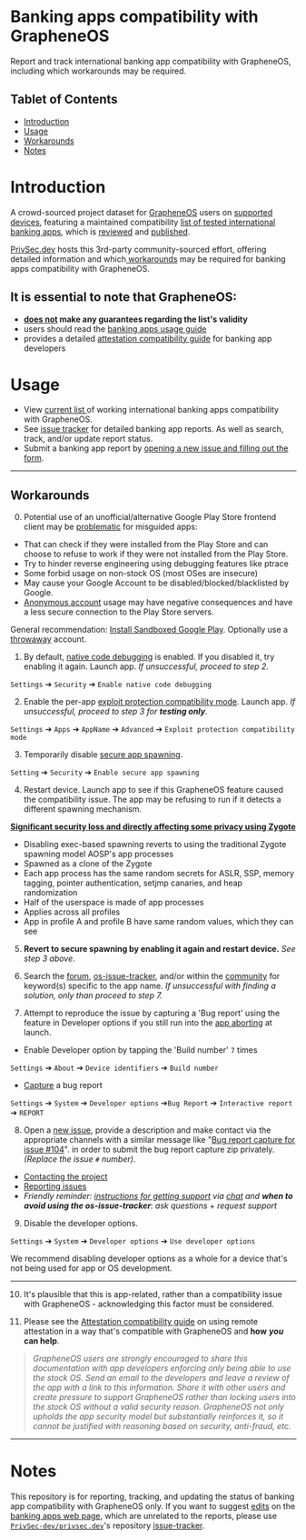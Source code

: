# Banking apps compatibility with GrapheneOS

Report and track international banking app compatibility with GrapheneOS, including which workarounds may be required.

## Tablet of Contents

- [Introduction](#introduction)
- [Usage](#usage)
- [Workarounds](#workarounds)
- [Notes](#notes)

# Introduction

A crowd-sourced project dataset for [GrapheneOS](https://grapheneos.org/) users on [supported devices](https://grapheneos.org/faq#supported-devices), featuring a maintained compatibility [list of tested international banking apps](https://privsec.dev/posts/android/banking-applications-compatibility-with-grapheneos/#international-banking-apps), which is [reviewed](https://github.com/PrivSec-dev/banking-apps-compat-report/issues?q=is%3Aissue+is%3Aclosed) and [published](https://privsec.dev/banking). 

[PrivSec.dev](https://privsec.dev) hosts this 3rd-party community-sourced effort, offering detailed information and which[ workarounds](https://akc3n.page/posts/banking-app-issues/) may be required for banking apps compatibility with GrapheneOS.

## It is essential to note that GrapheneOS:
- **[does not](https://grapheneos.org/usage#banking-apps:~:text=grapheneos%20does%20not%20make%20any%20guarantees%20regarding%20the%20list's%20validity.) make any guarantees regarding the list's validity**
- users should read the [banking apps usage guide](https://grapheneos.org/usage#banking-apps)
- provides a detailed [attestation compatibility guide](https://grapheneos.org/articles/attestation-compatibility-guide) for banking app developers
  
# Usage

- View [current list ](https://privsec.dev/posts/android/banking-applications-compatibility-with-grapheneos/#international-banking-apps)of working international banking apps compatibility with GrapheneOS.  
- See [issue tracker](https://github.com/PrivSec-dev/banking-apps-compat-report/issues) for detailed banking app reports. As well as search, track, and/or update report status.  
- Submit a banking app report by [opening a new issue and filling out the form](https://github.com/PrivSec-dev/banking-apps-compat-report/issues/new?assignees=&labels=app+report&projects=&template=app_report.yml&title=%5BReplace+this+with+the+name+of+your+banking+app%5D).

---

## Workarounds

0. Potential use of an unofficial/alternative Google Play Store frontend client may be [problematic](https://akc3n.page/posts/banking-app-issues/#auroraoss-is-problematic) for misguided apps:

- That can check if they were installed from the Play Store and can choose to refuse to work if they were not installed from the Play Store.
- Try to hinder reverse engineering using debugging features like ptrace
- Some forbid usage on non-stock OS (most OSes are insecure)
- May cause your Google Account to be disabled/blocked/blacklisted by Google.
- [Anonymous account](https://twitter.com/GrapheneOS/status/1661989816584511489) usage may have negative consequences and have a less secure connection to the Play Store servers.

General recommendation: [Install Sandboxed Google Play](https://grapheneos.org/usage#sandboxed-google-play).  Optionally use a [throwaway](https://twitter.com/search?q=throwaway%20(from%3Agrapheneos)&src=typed_query) account.

1. By default, [native code debugging](https://grapheneos.org/usage#banking-apps) is enabled. If you disabled it, try enabling it again. Launch app. *If unsuccessful, proceed to step 2.* 

`Settings` ➔ `Security` ➔ `Enable native code debugging`

2. Enable the per-app [exploit protection compatibility mode](https://grapheneos.org/usage#bugs-uncovered-by-security-features). Launch app. *If unsuccessful, proceed to step 3 for **testing only**.*

`Settings` ➔ `Apps` ➔ `AppName` ➔ `Advanced` ➔ `Exploit protection compatibility mode`

3. Temporarily disable [secure app spawning](https://grapheneos.org/usage#exec-spawning).

`Setting` ➔ `Security` ➔ `Enable secure app spawning`

4. Restart device. Launch app to see if this GrapheneOS feature caused the compatibility issue. The app may be refusing to run if it detects a different spawning mechanism.
 
**[Significant security loss and directly affecting some privacy using Zygote](https://old.reddit.com/r/GrapheneOS/comments/tq0k7q/comment/i2ex547/)** 
- Disabling exec-based spawning reverts to using the traditional Zygote spawning model AOSP's app processes
- Spawned as a clone of the Zygote
- Each app process has the same random secrets for ASLR, SSP, memory tagging, pointer authentication, setjmp canaries,  and heap randomization
- Half of the userspace is made of app processes
- Applies across all profiles
- App in profile A and profile B have same random values, which they can see

5. **Revert to secure spawning by enabling it again and restart device.** _See step 3 above_.

6. Search the [forum](https://discuss.grapheneos.org/), [os-issue-tracker](https://github.com/GrapheneOS/os-issue-tracker/issues), and/or within the [community](https://grapheneos.org/contact#community) for keyword(s) specific to the app name. *If unsuccessful with finding a solution, only than proceed to step 7.* 

7. Attempt to reproduce the issue by capturing a 'Bug report' using the feature in Developer options if you still run into the [app aborting](https://grapheneos.org/usage#banking-apps:~:text=if%20you%20run%20into%20an%20application%20aborting) at launch. 

- Enable Developer option by tapping the 'Build number' `7` times

`Settings` ➔ `About` ➔ `Device identifiers` ➔ `Build number` 

- [Capture](https://developer.android.com/studio/debug/bug-report) a bug report

`Settings` ➔ `System` ➔ `Developer options` ➔`Bug Report` ➔ `Interactive report` ➔ `REPORT`

8. Open a [new issue](https://github.com/GrapheneOS/os-issue-tracker/issues/new), provide a description and make contact via the appropriate channels with a similar message like "[Bug report capture for issue #104](https://grapheneos.org/usage#banking-apps:~:text=bug%20report%20capture%20for%20issue%20%23104)".  in order to submit the bug report capture zip privately. *(Replace the issue `#` number)*. 

- [Contacting the project](https://grapheneos.org/contact#contacting-the-project)
- [Reporting issues](https://grapheneos.org/contact#reporting-issues)
- *Friendly reminder: [instructions for getting support](https://github.com/GrapheneOS/.github/blob/main/SUPPORT.md) via [chat](https://grapheneos.org/contact#community) and* ***when to avoid using the os-issue-tracker***:  *ask questions* + *request support*

9. Disable the developer options.

`Settings` ➔ `System` ➔ `Developer options` ➔ `Use developer options`

We recommend disabling developer options as a whole for a device that's not being used for app or OS development.

---

10. It's plausible that this is app-related, rather than a compatibility issue with GrapheneOS - acknowledging this factor must be considered.

11. Please see the [Attestation compatibility guide](https://grapheneos.org/articles/attestation-compatibility-guide) on using remote attestation in a way that's compatible with GrapheneOS and **how** ***you*** **can help**. 

> *GrapheneOS users are strongly encouraged to share this documentation with app developers enforcing only being able to use the stock OS. Send an email to the developers and leave a review of the app with a link to this information. Share it with other users and create pressure to support GrapheneOS rather than locking users into the stock OS without a valid security reason. GrapheneOS not only upholds the app security model but substantially reinforces it, so it cannot be justified with reasoning based on security, anti-fraud, etc.*

---

# Notes

This repository is for reporting, tracking, and updating the status of banking app compatibility with GrapheneOS only. If you want to suggest [edits](https://github.com/PrivSec-dev/privsec.dev/blob/main/content/posts/android/Banking%20Applications%20compatibility%20with%20GrapheneOS.md) on the [banking apps web page](https://privsec.dev/posts/android/banking-applications-compatibility-with-grapheneos/), which are unrelated to the reports, please use [`PrivSec-dev/privsec.dev`](https://github.com/PrivSec-dev/privsec.dev/)'s repository [issue-tracker](https://github.com/PrivSec-dev/privsec.dev/issues).
